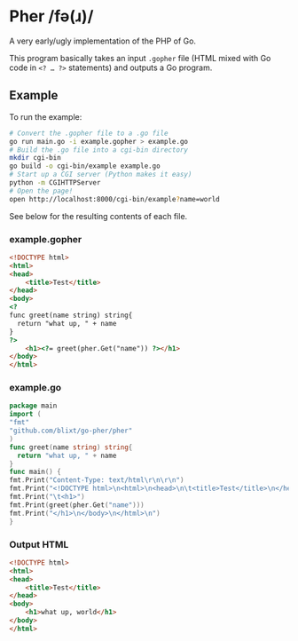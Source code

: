 Pher /fə(ɹ)/
=============

A very early/ugly implementation of the PHP of Go.

This program basically takes an input `.gopher` file (HTML mixed
with Go code in `<? … ?>` statements) and outputs a Go program.


Example
-------

To run the example:

```bash
# Convert the .gopher file to a .go file
go run main.go -i example.gopher > example.go
# Build the .go file into a cgi-bin directory
mkdir cgi-bin
go build -o cgi-bin/example example.go
# Start up a CGI server (Python makes it easy)
python -m CGIHTTPServer
# Open the page!
open http://localhost:8000/cgi-bin/example?name=world
```

See below for the resulting contents of each file.

### example.gopher

```html
<!DOCTYPE html>
<html>
<head>
	<title>Test</title>
</head>
<body>
<?
func greet(name string) string{
  return "what up, " + name
}
?>
	<h1><?= greet(pher.Get("name")) ?></h1>
</body>
</html>
```

### example.go

```go
package main
import (
"fmt"
"github.com/blixt/go-pher/pher"
)
func greet(name string) string{
  return "what up, " + name
}
func main() {
fmt.Print("Content-Type: text/html\r\n\r\n")
fmt.Print("<!DOCTYPE html>\n<html>\n<head>\n\t<title>Test</title>\n</head>\n<body>\n")
fmt.Print("\t<h1>")
fmt.Print(greet(pher.Get("name")))
fmt.Print("</h1>\n</body>\n</html>\n")
}
```

### Output HTML

```html
<!DOCTYPE html>
<html>
<head>
	<title>Test</title>
</head>
<body>
	<h1>what up, world</h1>
</body>
</html>
```
